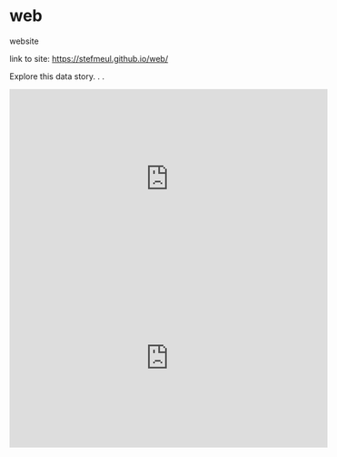 # web
website 

link to site: https://stefmeul.github.io/web/

Explore this data story. . .
<iframe width="560" height="315" sandbox="allow-same-origin allow-scripts allow-popups" src="https://bittube.video/videos/embed/aa01a424-3d61-437e-9f5c-381c0f997e55" frameborder="0" allowfullscreen></iframe>

<iframe width="560" height="315" src="https://www.youtube.com/embed/f-aa7VlR4xM" frameborder="0" allow="accelerometer; autoplay; clipboard-write; encrypted-media; gyroscope; picture-in-picture" allowfullscreen></iframe>
